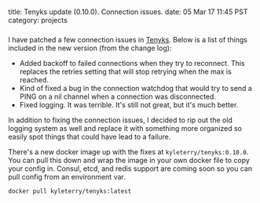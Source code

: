 ###
title: Tenyks update (0.10.0). Connection issues.
date: 05 Mar 17 11:45 PST
category: projects
###

I have patched a few connection issues in
[Tenyks](https://github.com/kyleterry/tenyks). Below is a list of things
included in the new version (from the change log):

* Added backoff to failed connections when they try to reconnect. This replaces
  the retries setting that will stop retrying when the max is reached.
* Kind of fixed a bug in the connection watchdog that would try to send a PING
  on a nil channel when a connection was disconnected.
* Fixed logging. It was terrible. It's still not great, but it's much better.

In addition to fixing the connection issues, I decided to rip out the old
logging system as well and replace it with something more organized
so easily spot things that could have lead to a failure.

There's a new docker image up with the fixes at `kyleterry/tenyks:0.10.0`. You
can pull this down and wrap the image in your own docker file to copy your
config in. Consul, etcd, and redis support are coming soon so you can pull
config from an environment var.

`docker pull kyleterry/tenyks:latest`
